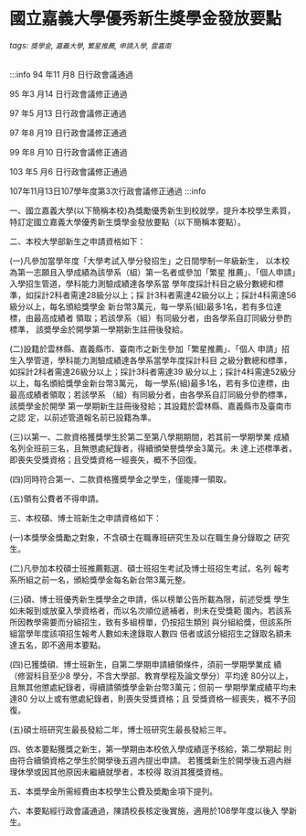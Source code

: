 # 國立嘉義大學優秀新生獎學金發放要點

###### tags: `獎學金`, `嘉義大學`, `繁星推薦`, `申請入學`, `雲嘉南`


:::info
94 年11 月8 日行政會議通過

95 年3 月14 日行政會議修正通過

97 年5 月13 日行政會議修正通過

97 年8 月19 日行政會議修正通過

99 年8 月10 日行政會議修正通過

103 年5 月6 日行政會議修正通過

107年11月13日107學年度第3次行政會議修正通過
:::info

一、國立嘉義大學(以下簡稱本校)為獎勵優秀新生到校就學，提升本校學生素質，特訂定國立嘉義大學優秀新生獎學金發放要點（以下簡稱本要點）。

二、本校大學部新生之申請資格如下：

(一)凡參加當學年度「大學考試入學分發招生」之日間學制一年級新生，
以本校為第一志願且入學成績為該學系（組）第一名者或參加「繁星
推薦」、「個人申請」入學招生管道，學科能力測驗成績達各學系當
學年度採計科目之級分數總和標準，如採計2科者需達28級分以上；採
計3科者需達42級分以上；採計4科需達56級分以上，每名頒給獎學金
新台幣3萬元，每一學系(組)最多1名，若有多位達標，由最高成績者
領取；若該學系（組）有同級分者，由各學系自訂同級分參酌標準，
該奬學金於開學第一學期新生註冊後發給。

(二)設籍於雲林縣、嘉義縣市、臺南市之新生參加「繁星推薦」、「個人
申請」招生入學管道，學科能力測驗成績達各學系當學年度採計科目
之級分數總和標準，如採計2科者需達26級分以上；採計3科者需達39
級分以上；採計4科需達52級分以上，每名頒給獎學金新台幣3萬元，
每一學系(組)最多1名，若有多位達標，由最高成績者領取；若該學系
（組）有同級分者，由各學系自訂同級分參酌標準，該奬學金於開學
第一學期新生註冊後發給；其設籍於雲林縣、嘉義縣市及臺南市之認
定，以前述管道報名前已設籍為準。

(三)以第一、二款資格獲獎學生於第二至第八學期期間，若其前一學期學業
成績名列全班前三名，且無懲處紀錄者，得續頒榮譽獎學金3萬元。未
達上述標準者，即喪失受獎資格；且受獎資格一經喪失，概不予回復。

(四)同時符合第一、二款資格獲奬學金之學生，僅能擇一領取。

(五)領有公費者不得申請。

三、本校碩、博士班新生之申請資格如下：

(一)本獎學金獎勵之對象，不含碩士在職專班研究生及以在職生身分錄取之
研究生。

(二)凡參加本校碩士班推薦甄選、碩士班招生考試及博士班招生考試，名列
報考系所組之前一名，頒給獎學金每名新台幣3萬元整。

(三)碩、博士班優秀新生獎學金之申請，係以榜單公告所載為限，前述受獎
學生如未報到或放棄入學資格者，而以名次順位遞補者，則未在受獎範
圍內。若該系所因教學需要而分組招生，致有多組榜單，仍按招生類別
與分組給獎，但該系所組當學年度該項招生報考人數如未達錄取人數四
倍者或該分組招生之錄取名額未達五名，即不適用本要點。

(四)已獲獎碩、博士班新生，自第二學期申請續領條件，須前一學期學業成
績（修習科目至少8 學分，不含大學部、教育學程及論文學分）平均達
80分以上，且無其他懲處紀錄者，得續請領獎學金新台幣3萬元；但前一
學期學業成績平均未達80 分以上或有懲處紀錄者，則喪失受獎資格；且
受獎資格一經喪失，概不予回復。

(五)碩士班研究生最長發給二年，博士班研究生最長發給三年。

四、依本要點獲獎之新生，第一學期由本校依入學成績逕予核給，第二學期起
則由符合續領資格之學生於開學後五週內提出申請。
若獲獎新生於開學後五週內辦理休學或因其他原因未繼續就學者，本校得
取消其獲獎資格。

五、本奬學金所需經費由本校學生公費及奬勵金項下提列。

六、本要點經行政會議通過，陳請校長核定後實施，適用於108學年度以後入
學新生。